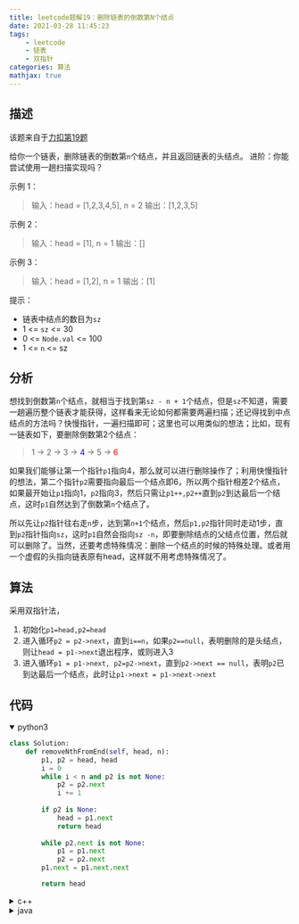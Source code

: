 ```yaml
---
title: leetcode题解19：删除链表的倒数第N个结点
date: 2021-03-28 11:45:23
tags:
    - leetcode
    - 链表
    - 双指针
categories: 算法
mathjax: true
---
```


## 描述
该题来自于[力扣第19题](https://leetcode-cn.com/problems/remove-nth-node-from-end-of-list/)

给你一个链表，删除链表的倒数第`n`个结点，并且返回链表的头结点。
进阶：你能尝试使用一趟扫描实现吗？

<!--more-->

示例 1：
> 输入：head = [1,2,3,4,5], n = 2
输出：[1,2,3,5]

示例 2：
> 输入：head = [1], n = 1
输出：[]

示例 3：
> 输入：head = [1,2], n = 1
输出：[1]
 

提示：
* 链表中结点的数目为`sz`
* 1 <= `sz` <= 30
* 0 <= `Node.val` <= 100
* 1 <= `n` <= sz

## 分析
想找到倒数第`n`个结点，就相当于找到第`sz - n + 1`个结点，但是`sz`不知道，需要一趟遍历整个链表才能获得，这样看来无论如何都需要两遍扫描；还记得找到中点结点的方法吗？快慢指针，一遍扫描即可；这里也可以用类似的想法；比如，现有一链表如下，要删除倒数第2个结点：
> 1 -> 2 -> 3 -> <font color='blue'>4</font> -> 5 -> <font color='red'>6</font>

如果我们能够让第一个指针`p1`指向4，那么就可以进行删除操作了；利用快慢指针的想法，第二个指针`p2`需要指向最后一个结点即6，所以两个指针相差2个结点，如果最开始让`p1`指向1，`p2`指向3，然后只需让`p1++,p2++`直到`p2`到达最后一个结点，这时`p1`自然达到了倒数第`n`个结点了。

所以先让`p2`指针往右走`n`步，达到第`n+1`个结点，然后`p1,p2`指针同时走动1步，直到`p2`指针指向`sz`，这时`p1`自然会指向`sz -n`，即要删除结点的父结点位置，然后就可以删除了。当然，还要考虑特殊情况：删除一个结点的时候的特殊处理。或者用一个虚假的头指向链表原有head，这样就不用考虑特殊情况了。

## 算法
采用双指针法，
1. 初始化`p1=head,p2=head`
2. 进入循环`p2 = p2->next`，直到`i==n`，如果`p2==null`，表明删除的是头结点，则让`head = p1->next`退出程序，或则进入3
3. 进入循环`p1 = p1->next, p2=p2->next`，直到`p2->next == null`，表明`p2`已到达最后一个结点，此时让`p1->next = p1->next->next`

## 代码
<details open>
<summary>python3</summary>

```python
class Solution:
    def removeNthFromEnd(self, head, n):
        p1, p2 = head, head
        i = 0
        while i < n and p2 is not None:
            p2 = p2.next
            i += 1
        
        if p2 is None:
            head = p1.next
            return head
        
        while p2.next is not None:
            p1 = p1.next
            p2 = p2.next        
        p1.next = p1.next.next

        return head
```
</details>


<details>
<summary>c++</summary>

```cpp
class Solution {
public:
    ListNode* removeNthFromEnd(ListNode* head, int n) {
        ListNode* p1 = head;
        ListNode* p2 = head;
        int i = 0;
        while(i < n && p2 != nullptr){
            p2 = p2->next;
            i++;
        }
        if(p2 == nullptr){
            head = head->next;
            return head;
        }

        while(p2->next != nullptr){
            p1 = p1->next;
            p2 = p2->next;
        }
        p1->next = p1->next->next;
        return head;
    }
};
```
</details>


<details>
<summary>java</summary>

```java
class Solution {
    public ListNode removeNthFromEnd(ListNode head, int n) {
        ListNode p1 = head;
        ListNode p2 = head;
        int i = 0;
        while(i < n && p2 != null){
            p2 = p2.next;
        }
        if(p2 == null){
            head = head.next;
            return head;
        }
        while(p2.next != null){
            p1 = p1.next;
            p2 = p2.next;
        }
        p1.next = p1.next.next;
        return head;
    }
}
```
</details>